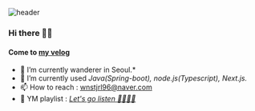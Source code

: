 ![header](https://capsule-render.vercel.app/api?type=rect&color=gradient&height=80&section=header&text=Junsugi's%20Profile&fontSize=40)
### Hi there 👋👋
#### Come to [my velog](https://velog.io/@junsugi) 

- 🔭 I’m currently wanderer in Seoul.*
- 🌱 I’m currently used *Java(Spring-boot), node.js(Typescript), Next.js.*
- 📫 How to reach : wnstjrl96@naver.com
- 🎼 YM playlist : *[Let's go listen 💁‍♂️🤷‍♂️](https://www.youtube.com/watch?v=wDfqXR_5yyQ)*
